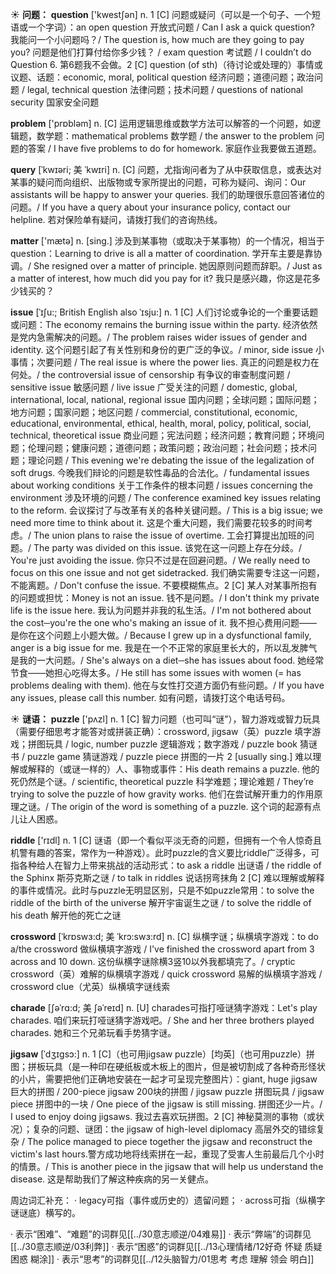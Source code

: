 ☀ <span class="category">**问题：**</span>
<span class="vocabulary">**question**</span> ['kwestʃən] 
<span class="definition">n. 1 [C] 问题或疑问（可以是一个句子、一个短语或一个字词）：</span>an open question 开放式问题 / Can I ask a quick question? 我能问一个小问题吗？/ The question is, how much are they going to pay you? 问题是他们打算付给你多少钱？ / exam question 考试题 / I couldn’t do Question 6. 第6题我不会做。<span class="definition">2 [C] question (of sth)（待讨论或处理的）事情或议题、话题：</span>economic, moral, political question 经济问题；道德问题；政治问题 / legal, technical question 法律问题；技术问题 / questions of national security 国家安全问题

<span class="vocabulary">**problem**</span> ['prɒbləm] 
<span class="definition">n. [C] 运用逻辑思维或数学方法可以解答的一个问题，如逻辑题，数学题：</span>mathematical problems 数学题 / the answer to the problem 问题的答案 / I have five problems to do for homework. 家庭作业我要做五道题。
           
<span class="vocabulary">**query**</span> [ˈkwɪəri; 美 ˈkwɪri]
<span class="definition">n. [C] 问题，尤指询问者为了从中获取信息，或表达对某事的疑问而向组织、出版物或专家所提出的问题，可称为疑问、询问：</span>Our assistants will be happy to answer your queries. 我们的助理很乐意回答诸位的问题。/ If you have a query about your insurance policy, contact our helpline. 若对保险单有疑问，请拨打我们的咨询热线。

<span class="vocabulary">**matter**</span> ['mætə] 
<span class="definition">n. [sing.] 涉及到某事物（或取决于某事物）的一个情况，相当于question：</span>Learning to drive is all a matter of coordination. 学开车主要是靠协调。/ She resigned over a matter of principle. 她因原则问题而辞职。/ Just as a matter of interest, how much did you pay for it? 我只是感兴趣，你这是花多少钱买的？
           
<span class="vocabulary">**issue**</span> [ˈɪʃu:; British English also ˈɪsju:]
<span class="definition">n. 1 [C] 人们讨论或争论的一个重要话题或问题：</span>The economy remains the burning issue within the party. 经济依然是党内急需解决的问题。/ The problem raises wider issues of gender and identity. 这个问题引起了有关性别和身份的更广泛的争议。/ minor, side issue 小事情；次要问题 / The real issue is where the power lies. 真正的问题是权力在何处。/ the controversial issue of censorship 有争议的审查制度问题 / sensitive issue 敏感问题 / live issue 广受关注的问题 / domestic, global, international, local, national, regional issue 国内问题；全球问题；国际问题；地方问题；国家问题；地区问题 / commercial, constitutional, economic, educational, environmental, ethical, health, moral, policy, political, social, technical, theoretical issue 商业问题；宪法问题；经济问题；教育问题；环境问题；伦理问题；健康问题；道德问题；政策问题；政治问题；社会问题；技术问题；理论问题 / This evening we're debating the issue of the legalization of soft drugs. 今晚我们辩论的问题是软性毒品的合法化。/ fundamental issues about working conditions 关于工作条件的根本问题 / issues concerning the environment 涉及环境的问题 / The conference examined key issues relating to the reform. 会议探讨了与改革有关的各种关键问题。/ This is a big issue; we need more time to think about it. 这是个重大问题，我们需要花较多的时间考虑。/ The union plans to raise the issue of overtime. 工会打算提出加班的问题。/ The party was divided on this issue. 该党在这一问题上存在分歧。/ You're just avoiding the issue. 你只不过是在回避问题。/ We really need to focus on this one issue and not get sidetracked. 我们确实需要专注这一问题，不能离题。/ Don't confuse the issue. 不要模糊焦点。<span class="definition">2 [C] 某人对某事所抱有的问题或担忧：</span>Money is not an issue. 钱不是问题。/ I don't think my private life is the issue here. 我认为问题并非我的私生活。/ I'm not bothered about the cost─you're the one who's making an issue of it. 我不担心费用问题——是你在这个问题上小题大做。/ Because I grew up in a dysfunctional family, anger is a big issue for me. 我是在一个不正常的家庭里长大的，所以乱发脾气是我的一大问题。/ She's always on a diet─she has issues about food. 她经常节食——她担心吃得太多。/ He still has some issues with women (= has problems dealing with them). 他在与女性打交道方面仍有些问题。/ If you have any issues, please call this number. 如有问题，请拨打这个电话号码。

☀ <span class="category">**谜语：**</span>
<span class="vocabulary">**puzzle**</span> ['pʌzl] 
<span class="definition">n. 1 [C] 智力问题（也可叫“谜”），智力游戏或智力玩具（需要仔细思考才能答对或拼装正确）：</span>crossword, jigsaw（英）puzzle 填字游戏；拼图玩具 / logic, number puzzle 逻辑游戏；数字游戏 / puzzle book 猜谜书 / puzzle game 猜谜游戏 / puzzle piece 拼图的一片 <span class="definition">2 [usually sing.] 难以理解或解释的（或谜一样的）人、事物或事件：</span>His death remains a puzzle. 他的死仍然是个谜。/ scientific, theoretical puzzle 科学难题；理论难题 / They’re trying to solve the puzzle of how gravity works. 他们在尝试解开重力的作用原理之谜。/ The origin of the word is something of a puzzle. 这个词的起源有点儿让人困惑。

<span class="vocabulary">**riddle**</span> ['rɪdl] 
<span class="definition">n. 1 [C] 谜语（即一个看似平淡无奇的问题，但拥有一个令人惊奇且机警有趣的答案，常作为一种游戏）。此时puzzle的含义要比riddle广泛得多，可指各种给人在智力上带来挑战的活动形式：</span>to ask a riddle 出谜语 / the riddle of the Sphinx 斯芬克斯之谜 / to talk in riddles 说话拐弯抹角 <span class="definition">2 [C] 难以理解或解释的事件或情况。此时与puzzle无明显区别，只是不如puzzle常用：</span>to solve the riddle of the birth of the universe 解开宇宙诞生之谜 / to solve the riddle of his death 解开他的死亡之谜
             
<span class="vocabulary">**crossword**</span> [ˈkrɒswɜ:d; 美 ˈkrɔ:swɜ:rd]
<span class="definition">n. [C] 纵横字谜；纵横填字游戏：</span>to do a/the crossword 做纵横填字游戏 / I've finished the crossword apart from 3 across and 10 down. 这份纵横字谜除横3竖10以外我都填完了。/ cryptic crossword（英）难解的纵横填字游戏 / quick crossword 易解的纵横填字游戏 / crossword clue（尤英）纵横填字谜线索         

<span class="vocabulary">**charade**</span> [ʃəˈrɑ:d; 美 ʃəˈreɪd]
<span class="definition">n. [U] charades可指打哑谜猜字游戏：</span>Let's play charades. 咱们来玩打哑谜猜字游戏吧。/ She and her three brothers played charades. 她和三个兄弟玩看手势猜字谜。
           
<span class="vocabulary">**jigsaw**</span> [ˈdʒɪgsɔ:] 
<span class="definition">n. 1 [C]（也可用jigsaw puzzle）[均英]（也可用puzzle）拼图；拼板玩具（是一种印在硬纸板或木板上的图片，但是被切割成了各种奇形怪状的小片，需要把他们正确地安装在一起才可呈现完整图片）：</span>giant, huge jigsaw 巨大的拼图 / 200-piece jigsaw 200块的拼图 / jigsaw puzzle 拼图玩具 / jigsaw piece 拼图中的一块 / One piece of the jigsaw is still missing. 拼图还少一片。/ I used to enjoy doing jigsaws. 我过去喜欢玩拼图。<span class="definition">2 [C] 神秘莫测的事物（或状况）；复杂的问题、谜团：</span>the jigsaw of high-level diplomacy 高层外交的错综复杂 / The police managed to piece together the jigsaw and reconstruct the victim's last hours.警方成功地将线索拼在一起，重现了受害人生前最后几个小时的情景。/ This is another piece in the jigsaw that will help us understand the disease. 这是帮助我们了解这种疾病的另一关健点。

周边词汇补充：
· legacy可指（事件或历史的）遗留问题；
· across可指（纵横字谜谜底）横写的。

· 表示“困难”、“难题”的词群见[[../30意志顺逆/04难易]]
· 表示“弊端”的词群见[[../30意志顺逆/03利弊]]
· 表示“困惑”的词群见[[../13心理情绪/12好奇 怀疑 质疑 困惑 糊涂]]
· 表示“思考”的词群见[[../12头脑智力/01思考 考虑 理解 领会 明白]]